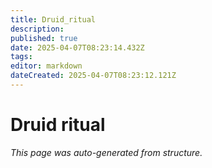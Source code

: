 ```yaml
---
title: Druid_ritual
description: 
published: true
date: 2025-04-07T08:23:14.432Z
tags: 
editor: markdown
dateCreated: 2025-04-07T08:23:12.121Z
---
```


# Druid ritual

*This page was auto-generated from structure.*